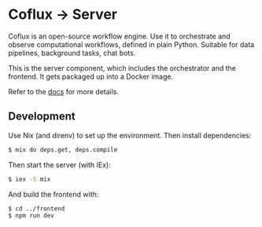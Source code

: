 # Coflux → Server

Coflux is an open-source workflow engine. Use it to orchestrate and observe computational workflows, defined in plain Python. Suitable for data pipelines, background tasks, chat bots.

This is the server component, which includes the orchestrator and the frontend. It gets packaged up into a Docker image.

Refer to the [docs](https://docs.coflux.com) for more details.

## Development

Use Nix (and direnv) to set up the environment. Then install dependencies:

```bash
$ mix do deps.get, deps.compile
```

Then start the server (with IEx):

```bash
$ iex -S mix
```

And build the frontend with:

``` bash
$ cd ../frontend
$ npm run dev
```
